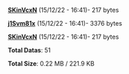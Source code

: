 [**SKinVcxN**](/data/SKinVcxN.txt) (15/12/22 - 16:41)- 217 bytes

[**j1Svm81x**](/data/j1Svm81x.txt) (15/12/22 - 16:41)- 3376 bytes

[**SKinVcxN**](/data/SKinVcxN.txt) (15/12/22 - 16:41)- 217 bytes

**Total Datas**: 51

**Total Size**: 0.22 MB / 221.9 KB